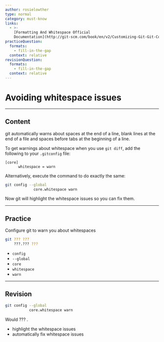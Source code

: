 ```yaml
---
author: rosielowther
type: normal
category: must-know
links:
  - >-
    [Formatting And Whitespace Official
    Documentation](http://git-scm.com/book/en/v2/Customizing-Git-Git-Configuration#_formatting_and_whitespace){website}
practiceQuestion:
  formats:
    - fill-in-the-gap
  context: relative
revisionQuestion:
  formats:
    - fill-in-the-gap
  context: relative
---
```


# Avoiding whitespace issues


---

## Content

git automatically warns about spaces at the end of a line, blank lines at the end of a file and spaces before tabs at the beginning of a line. 

To get warnings about whitespace when you use `git diff`, add the following to your `.gitconfig` file:

```plain-text
[core]
      whitespace = warn
```

Alternatively, execute the command to do exactly the same:

```bash
git config --global 
             core.whitespace warn
```

Now git will highlight the whitespace issues so you can fix them.


---

## Practice

Configure git to warn you about whitespaces

```bash
git ??? ??? 
    ???.??? ???
```

- `config`
- `--global`
- `core`
- `whitespace`
- `warn`


---

## Revision

```bash
git config --global 
           core.whitespace warn
```

Would ??? .

- highlight the whitespace issues
- automatically fix whitespace issues
